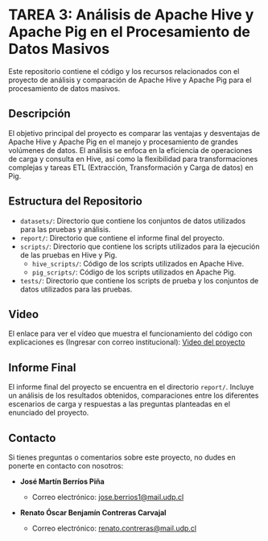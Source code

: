 # TAREA 3: Análisis de Apache Hive y Apache Pig en el Procesamiento de Datos Masivos

Este repositorio contiene el código y los recursos relacionados con el proyecto de análisis y comparación de Apache Hive y Apache Pig para el procesamiento de datos masivos.

## Descripción

El objetivo principal del proyecto es comparar las ventajas y desventajas de Apache Hive y Apache Pig en el manejo y procesamiento de grandes volúmenes de datos. El análisis se enfoca en la eficiencia de operaciones de carga y consulta en Hive, así como la flexibilidad para transformaciones complejas y tareas ETL (Extracción, Transformación y Carga de datos) en Pig.

## Estructura del Repositorio

- `datasets/`: Directorio que contiene los conjuntos de datos utilizados para las pruebas y análisis.
- `report/`: Directorio que contiene el informe final del proyecto.
- `scripts/`: Directorio que contiene los scripts utilizados para la ejecución de las pruebas en Hive y Pig.
  - `hive_scripts/`: Código de los scripts utilizados en Apache Hive.
  - `pig_scripts/`: Código de los scripts utilizados en Apache Pig.
- `tests/`: Directorio que contiene los scripts de prueba y los conjuntos de datos utilizados para las pruebas.

## Video

El enlace para ver el vídeo que muestra el funcionamiento del código con explicaciones es (Ingresar con correo institucional): [Video del proyecto](https://drive.google.com/file/d/1hLzlxmFQLcLQb7HUq3vLYEo9197Tr8hg/view?usp=sharing)

## Informe Final

El informe final del proyecto se encuentra en el directorio `report/`. Incluye un análisis de los resultados obtenidos, comparaciones entre los diferentes escenarios de carga y respuestas a las preguntas planteadas en el enunciado del proyecto.

## Contacto

Si tienes preguntas o comentarios sobre este proyecto, no dudes en ponerte en contacto con nosotros:

- **José Martín Berríos Piña**
  - Correo electrónico: jose.berrios1@mail.udp.cl

- **Renato Óscar Benjamín Contreras Carvajal**
  - Correo electrónico: renato.contreras@mail.udp.cl
